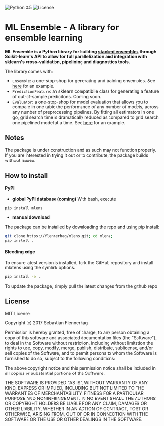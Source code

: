 ![Python 3.5](https://img.shields.io/badge/python-3.5-blue.svg)
![License](https://img.shields.io/badge/license-MIT-red.svg)

# ML Ensemble - A library for ensemble learning

**ML Ensemble is a Python library for building [stacked ensembles](http://mlwave.com/kaggle-ensembling-guide/) through Scikit-learn's API to allow for full parallelization and integration with sklearn's cross-validation, pipelining and diagnostics tools.**


The library comes with:
- `Ensemble`: a one-stop-shop for generating and training ensembles. See [here](mlens/test/example.ipynb) for an example.
- `PredictionFeature`: an sklearn compatibile class for generating a feature of out-of-sample predicitons. Coming soon.
- `Evaluator`: a one-stop-shop for model evaluation that allows you to compare in one table the performance of any number of models, across any number of preprocessing pipelines. By fitting all estimators in one go, grid search time is dramatically reduced as compared to grid search one pipelined model at a time. See [here](mlens/test/example_evaluator.ipynb) for an example.

## Notes

The package is under construction and as such may not function properly. If you are interested in trying it out or to contribute, the package builds without issues. 

## How to install

#### PyPI

  - **global PyPI database (coming)**
  With bash, execute  

  ```bash
  pip install mlens  
  ```

  - **manual download**

  The package can be installed by downloading the repo and using pip install:



  ```bash
  git clone https://flennerhag/mlens.git; cd mlens;
  pip install .
```

#### Bleeding edge

To ensure latest version is installed, fork the GitHub repository and install mlxtens using the symlink options.

```bash
pip install -e .
```

To update the package, simply pull the latest changes from the github repo


## License

MIT License

Copyright (c) 2017 Sebastian Flennerhag

Permission is hereby granted, free of charge, to any person obtaining a copy
of this software and associated documentation files (the "Software"), to deal
in the Software without restriction, including without limitation the rights
to use, copy, modify, merge, publish, distribute, sublicense, and/or sell
copies of the Software, and to permit persons to whom the Software is
furnished to do so, subject to the following conditions:

The above copyright notice and this permission notice shall be included in all
copies or substantial portions of the Software.

THE SOFTWARE IS PROVIDED "AS IS", WITHOUT WARRANTY OF ANY KIND, EXPRESS OR
IMPLIED, INCLUDING BUT NOT LIMITED TO THE WARRANTIES OF MERCHANTABILITY,
FITNESS FOR A PARTICULAR PURPOSE AND NONINFRINGEMENT. IN NO EVENT SHALL THE
AUTHORS OR COPYRIGHT HOLDERS BE LIABLE FOR ANY CLAIM, DAMAGES OR OTHER
LIABILITY, WHETHER IN AN ACTION OF CONTRACT, TORT OR OTHERWISE, ARISING FROM,
OUT OF OR IN CONNECTION WITH THE SOFTWARE OR THE USE OR OTHER DEALINGS IN THE
SOFTWARE.
